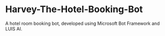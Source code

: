 # Harvey-The-Hotel-Booking-Bot
A hotel room booking bot, developed using Microsoft Bot Framework and LUIS AI.
